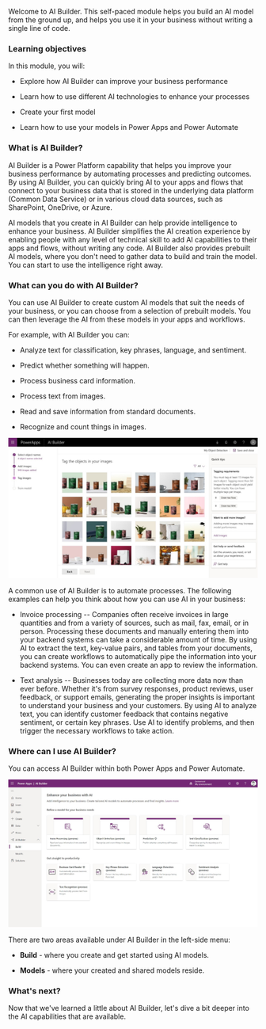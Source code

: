 Welcome to AI Builder. This self-paced module helps you build an AI
model from the ground up, and helps you use it in your business without
writing a single line of code.

### Learning objectives

In this module, you will:

-   Explore how AI Builder can improve your business performance

-   Learn how to use different AI technologies to enhance your processes

-   Create your first model

-   Learn how to use your models in Power Apps and Power Automate

### What is AI Builder?

AI Builder is a Power Platform capability that helps you improve your
business performance by automating processes and predicting outcomes. By
using AI Builder, you can quickly bring AI to your apps and flows that
connect to your business data that is stored in the underlying data
platform (Common Data Service) or in various cloud data sources, such as
SharePoint, OneDrive, or Azure.

AI models that you create in AI Builder can help provide intelligence to
enhance your business. AI Builder simplifies the AI creation experience
by enabling people with any level of technical skill to add AI
capabilities to their apps and flows, without writing any code. AI
Builder also provides prebuilt AI models, where you don't need to gather
data to build and train the model. You can start to use the intelligence
right away.

### What can you do with AI Builder?

You can use AI Builder to create custom AI models that suit the needs of
your business, or you can choose from a selection of prebuilt models.
You can then leverage the AI from these models in your apps and
workflows.

For example, with AI Builder you can:

-   Analyze text for classification, key phrases, language, and
    sentiment.

-   Predict whether something will happen.

-   Process business card information.

-   Process text from images.

-   Read and save information from standard documents.

-   Recognize and count things in images.

![AI Builder dashboard](../media/image1.jpg)

A common use of AI Builder is to automate processes. The following
examples can help you think about how you can use AI in your business:

-   Invoice processing -- Companies often receive invoices in large
    quantities and from a variety of sources, such as mail, fax, email,
    or in person. Processing these documents and manually entering them
    into your backend systems can take a considerable amount of time. By
    using AI to extract the text, key-value pairs, and tables from your
    documents, you can create workflows to automatically pipe the
    information into your backend systems. You can even create an app to
    review the information.

-   Text analysis -- Businesses today are collecting more data now than
    ever before. Whether it's from survey responses, product reviews,
    user feedback, or support emails, generating the proper insights is
    important to understand your business and your customers. By using
    AI to analyze text, you can identify customer feedback that contains
    negative sentiment, or certain key phrases. Use AI to identify
    problems, and then trigger the necessary workflows to take action.

### Where can I use AI Builder?

You can access AI Builder within both Power Apps and Power Automate.

![AI Builder and Power Apps](../media/image2.jpg)

There are two areas available under AI Builder in the left-side menu:

-   **Build** - where you create and get started using AI models.

-   **Models** - where your created and shared models reside.

### What's next?

Now that we've learned a little about AI Builder, let's dive a bit deeper into the AI capabilities that are available.
